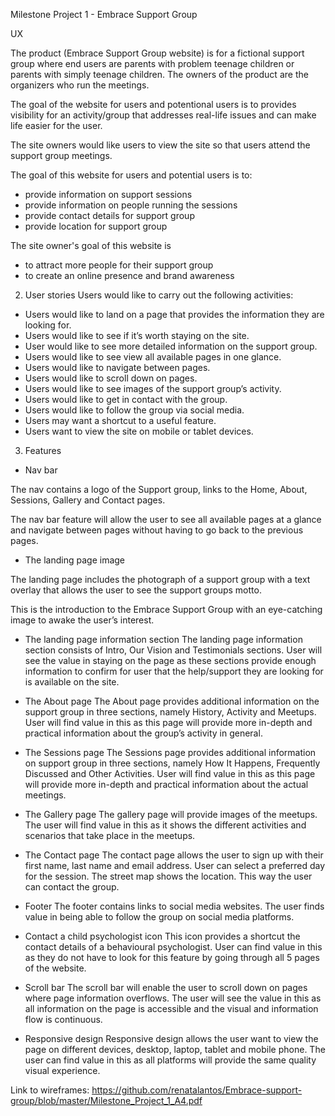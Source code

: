 Milestone Project 1 - Embrace Support Group

UX

The product (Embrace Support Group website) is for a fictional support group where end users are parents with problem teenage children or parents with simply teenage children. 
The owners of the product are the organizers who run the meetings. 

The goal of the website for users and potentional users is to provides visibility for an activity/group that addresses real-life issues and can make life easier for the user.

The site owners would like users to view the site so that users attend the support group meetings.

The goal of this website for users and potential users is to:

- provide information on support sessions
- provide information on people running the sessions
- provide contact details for support group
- provide location for support group

The site owner's goal of this website is 
- to attract more people for their support group
- to create an online presence and brand awareness




2.	User stories
Users would like to carry out the following activities:
-	Users would like to land on a page that provides the information they are looking for. 
-	Users would like to see if it’s worth staying on the site.
-	User would like to see more detailed information on the support group.
-	Users would like to see view all available pages in one glance.
-	Users would like to navigate between pages.
-	Users would like to scroll down on pages.
-	Users would like to see images of the support group’s activity.
-	Users would like to get in contact with the group. 
-	Users would like to follow the group via social media. 
-	Users may want a shortcut to a useful feature.
-	Users want to view the site on mobile or tablet devices.

3.	Features

-	Nav bar

The nav contains a logo of the Support group, links to the Home, About, Sessions, Gallery and Contact pages. 

The nav bar feature will allow the user to see all available pages at a glance and navigate between pages without having to go back to the previous pages. 


-	The landing page image

The landing page includes the photograph of a support group with a text overlay that allows the user to see the support groups motto.  

This is the introduction to the Embrace Support Group with an eye-catching image to awake the user’s interest. 


-	The landing page information section
The landing page information section consists of Intro, Our Vision and Testimonials sections. User will see the value in staying on the page as these sections provide enough information to confirm for user that the help/support they are looking for is available on the site.

-	The About page
The About page provides additional information on the support group in three sections, namely History, Activity and Meetups. 
User will find value in this as this page will provide more in-depth and practical information about the group’s activity in general.

-	The Sessions page
The Sessions page provides additional information on support group in three sections, namely How It Happens,  Frequently Discussed and Other Activities. 
User will find value in this as this page will provide more in-depth and practical information about the actual meetings.

-	The Gallery page
The gallery page will provide images of the meetups. 
The user will find value in this as it shows the different activities and scenarios that take place in the meetups. 

-	The Contact page
The contact page allows the user to sign up with their first name, last name and email address.  User can select a preferred day for the session. The street map shows the location.
This way the user can contact the group.

-	Footer 
The footer contains links to social media websites.
The user finds value in being able to follow the group on social media platforms.

-	Contact a child psychologist icon
This icon provides a shortcut the contact details of a behavioural psychologist.
User can find value in this as they do not have to look for this feature by going through all 5 pages of the website.





-	Scroll bar
The scroll bar will enable the user to scroll down on pages where page information overflows.
The user will see the value in this as all information on the page is accessible and the visual and information flow is continuous. 

-	Responsive design
Responsive design allows the user want to view the page on different devices, desktop, laptop, tablet and mobile phone. 
The user can find value in this as all platforms will provide the same quality visual experience. 

Link to wireframes: https://github.com/renatalantos/Embrace-support-group/blob/master/Milestone_Project_1_A4.pdf



